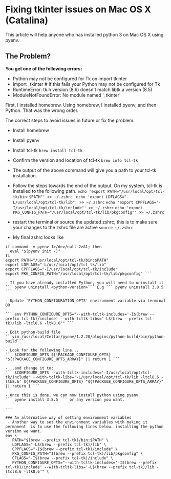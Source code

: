 # Fixing tkinter issues on Mac OS X (Catalina)

This article will help anyone who has installed python 3 on Mac OS X using pyenv.

## The Problem?

**You get one of the following errors:**

- Python may not be configured for Tk on import tkinter
- import _tkinter # If this fails your Python may not be configured for Tk
- RuntimeError: tk.h version (8.6) doesn't match libtk.a version (8.5)
- ModuleNotFoundError: No module named '_tkinter'

First, I installed homebrew. Using homebrew, I installed pyenv, and then Python. That was the wrong order.

The correct steps to avoid issues in future or fix the problem:

- Install homebrew

- Install pyenv

- Install tcl-tk
``` brew install tcl-tk ```

- Confirm the version and location of tcl-tk
``` brew info tcl-tk ```

- The output of the above command will give you a path to your tcl-tk installation.

- Follow the steps towards the end of the output. On my system, tcl-tk is installed to the following path.
```echo 'export PATH="/usr/local/opt/tcl-tk/bin:$PATH"' >> ~/.zshrc ```
``` echo 'export LDFLAGS="-L/usr/local/opt/tcl-tk/lib"' >> ~/.zshrc ```
``` echo 'export CPPFLAGS="-I/usr/local/opt/tcl-tk/include"' >> ~/.zshrc ```
``` echo 'export PKG_CONFIG_PATH="/usr/local/opt/tcl-tk/lib/pkgconfig"' >> ~/.zshrc ```

- restart the terminal or source the updated zshrc; this is to make sure your changes to the zshrc file are active
``` source ~/.zshrc ```

- My final zshrc looks like
```export PATH="$PATH:/Users/mikeysan/development/tools/flutter/bin"
if command -v pyenv 1>/dev/null 2>&1; then
  eval "$(pyenv init -)"
fi
export PATH="/usr/local/opt/tcl-tk/bin:$PATH"
export LDFLAGS="-L/usr/local/opt/tcl-tk/lib"
export CPPFLAGS="-I/usr/local/opt/tcl-tk/include"
export PKG_CONFIG_PATH="/usr/local/opt/tcl-tk/lib/pkgconfig" ```

- If you have already installed Python, you will need to uninstall it
``` pyenv uninstall <python-version>``` E.g ``` pyenv uninstall 3.8.5 ```

- Update 'PYTHON_CONFIGURATION_OPTS' environment variable via terminal OR

``` env PYTHON_CONFIGURE_OPTS="--with-tcltk-includes='-I$(brew --prefix tcl-tk)/include' --with-tcltk-libs='-L$(brew --prefix tcl-tk)/lib -ltcl8.6 -ltk8.6'" ```

- Edit python-build file
```vim /usr/local/Cellar/pyenv/1.2.20/plugins/python-build/bin/python-build```

- Look for the following line...
``` $CONFIGURE_OPTS ${!PACKAGE_CONFIGURE_OPTS} "${!PACKAGE_CONFIGURE_OPTS_ARRAY}" || return 1 ```

- ..and change it to:
``` $CONFIGURE_OPTS --with-tcltk-includes='-I/usr/local/opt/tcl-tk/include' --with-tcltk-libs='-L/usr/local/opt/tcl-tk/lib -ltcl8.6 -ltk8.6' ${!PACKAGE_CONFIGURE_OPTS} "${!PACKAGE_CONFIGURE_OPTS_ARRAY}" || return 1 ```

- Once this is done, we can now install python using pyenv
``` pyenv install 3.8.5 ``` or any version you want.

---

### An alternative way of setting environment variables
 - Another way to set the environment variables with making it permanent  is to use the following lines below. installing the python version we want.
env \
   PATH="$(brew --prefix tcl-tk)/bin:$PATH" \
   LDFLAGS="-L$(brew --prefix tcl-tk)/lib" \
   CPPFLAGS="-I$(brew --prefix tcl-tk)/include" \
   PKG_CONFIG_PATH="$(brew --prefix tcl-tk)/lib/pkgconfig" \
   CFLAGS="-I$(brew --prefix tcl-tk)/include" \
   PYTHON_CONFIGURE_OPTS="--with-tcltk-includes='-I$(brew --prefix tcl-tk)/include' --with-tcltk-libs='-L$(brew --prefix tcl-tk)/lib -ltcl8.6 -ltk8.6'" \

